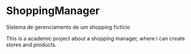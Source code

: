 # ShoppingManager
Sistema de gerenciamento de um shopping fictício

This is a academic project about a shopping manager, where i can create stores and products.
